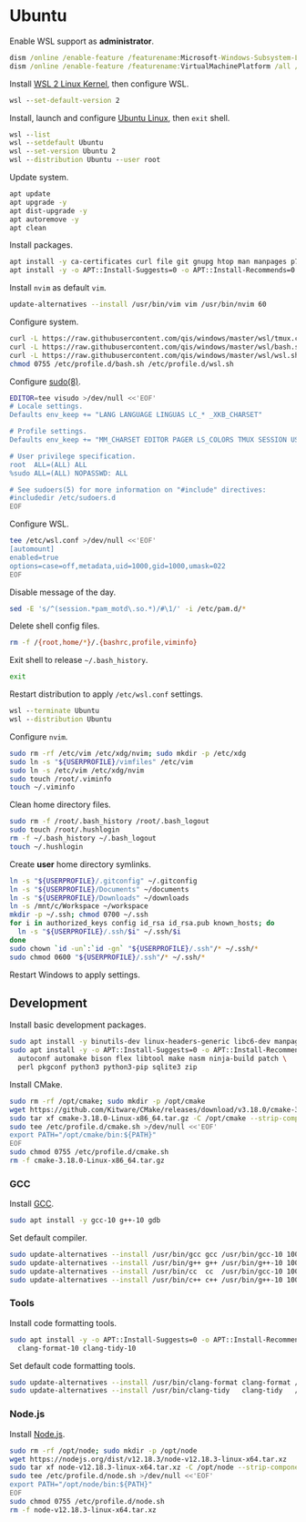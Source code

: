 # Ubuntu
Enable WSL support as **administrator**.

```cmd
dism /online /enable-feature /featurename:Microsoft-Windows-Subsystem-Linux /all /norestart
dism /online /enable-feature /featurename:VirtualMachinePlatform /all /norestart
```

Install [WSL 2 Linux Kernel](https://aka.ms/wsl2kernel), then configure WSL.

```cmd
wsl --set-default-version 2
```

Install, launch and configure [Ubuntu Linux](https://aka.ms/wslstore), then `exit` shell.

```cmd
wsl --list
wsl --setdefault Ubuntu
wsl --set-version Ubuntu 2
wsl --distribution Ubuntu --user root
```

Update system.

```sh
apt update
apt upgrade -y
apt dist-upgrade -y
apt autoremove -y
apt clean
```

Install packages.

```sh
apt install -y ca-certificates curl file git gnupg htop man manpages p7zip pv pwgen sudo tmux tree wget
apt install -y -o APT::Install-Suggests=0 -o APT::Install-Recommends=0 neovim imagemagick pngcrush
```

Install `nvim` as default `vim`.

```sh
update-alternatives --install /usr/bin/vim vim /usr/bin/nvim 60
```

Configure system.

```sh
curl -L https://raw.githubusercontent.com/qis/windows/master/wsl/tmux.conf -o /etc/tmux.conf
curl -L https://raw.githubusercontent.com/qis/windows/master/wsl/bash.sh -o /etc/profile.d/bash.sh
curl -L https://raw.githubusercontent.com/qis/windows/master/wsl/wsl.sh -o /etc/profile.d/wsl.sh
chmod 0755 /etc/profile.d/bash.sh /etc/profile.d/wsl.sh
```

Configure [sudo(8)](http://manpages.ubuntu.com/manpages/xenial/man8/sudo.8.html).

```sh
EDITOR=tee visudo >/dev/null <<'EOF'
# Locale settings.
Defaults env_keep += "LANG LANGUAGE LINGUAS LC_* _XKB_CHARSET"

# Profile settings.
Defaults env_keep += "MM_CHARSET EDITOR PAGER LS_COLORS TMUX SESSION USERPROFILE"

# User privilege specification.
root  ALL=(ALL) ALL
%sudo ALL=(ALL) NOPASSWD: ALL

# See sudoers(5) for more information on "#include" directives:
#includedir /etc/sudoers.d
EOF
```

Configure WSL.

```sh
tee /etc/wsl.conf >/dev/null <<'EOF'
[automount]
enabled=true
options=case=off,metadata,uid=1000,gid=1000,umask=022
EOF
```

Disable message of the day.

```sh
sed -E 's/^(session.*pam_motd\.so.*)/#\1/' -i /etc/pam.d/*
```

Delete shell config files.

```sh
rm -f /{root,home/*}/.{bashrc,profile,viminfo}
```

Exit shell to release `~/.bash_history`.

```sh
exit
```

Restart distribution to apply `/etc/wsl.conf` settings.

```cmd
wsl --terminate Ubuntu
wsl --distribution Ubuntu
```

Configure `nvim`.

```sh
sudo rm -rf /etc/vim /etc/xdg/nvim; sudo mkdir -p /etc/xdg
sudo ln -s "${USERPROFILE}/vimfiles" /etc/vim
sudo ln -s /etc/vim /etc/xdg/nvim
sudo touch /root/.viminfo
touch ~/.viminfo
```

Clean home directory files.

```sh
sudo rm -f /root/.bash_history /root/.bash_logout
sudo touch /root/.hushlogin
rm -f ~/.bash_history ~/.bash_logout
touch ~/.hushlogin
```

Create **user** home directory symlinks.

```sh
ln -s "${USERPROFILE}/.gitconfig" ~/.gitconfig
ln -s "${USERPROFILE}/Documents" ~/documents
ln -s "${USERPROFILE}/Downloads" ~/downloads
ln -s /mnt/c/Workspace ~/workspace
mkdir -p ~/.ssh; chmod 0700 ~/.ssh
for i in authorized_keys config id_rsa id_rsa.pub known_hosts; do
  ln -s "${USERPROFILE}/.ssh/$i" ~/.ssh/$i
done
sudo chown `id -un`:`id -gn` "${USERPROFILE}/.ssh"/* ~/.ssh/*
sudo chmod 0600 "${USERPROFILE}/.ssh"/* ~/.ssh/*
```

Restart Windows to apply settings.

## Development
Install basic development packages.

```sh
sudo apt install -y binutils-dev linux-headers-generic libc6-dev manpages-dev
sudo apt install -y -o APT::Install-Suggests=0 -o APT::Install-Recommends=0 \
  autoconf automake bison flex libtool make nasm ninja-build patch \
  perl pkgconf python3 python3-pip sqlite3 zip
```

Install CMake.

```sh
sudo rm -rf /opt/cmake; sudo mkdir -p /opt/cmake
wget https://github.com/Kitware/CMake/releases/download/v3.18.0/cmake-3.18.0-Linux-x86_64.tar.gz
sudo tar xf cmake-3.18.0-Linux-x86_64.tar.gz -C /opt/cmake --strip-components=1
sudo tee /etc/profile.d/cmake.sh >/dev/null <<'EOF'
export PATH="/opt/cmake/bin:${PATH}"
EOF
sudo chmod 0755 /etc/profile.d/cmake.sh
rm -f cmake-3.18.0-Linux-x86_64.tar.gz
```

### GCC
Install [GCC](https://gcc.gnu.org/).

```sh
sudo apt install -y gcc-10 g++-10 gdb
```

Set default compiler.

```sh
sudo update-alternatives --install /usr/bin/gcc gcc /usr/bin/gcc-10 100
sudo update-alternatives --install /usr/bin/g++ g++ /usr/bin/g++-10 100
sudo update-alternatives --install /usr/bin/cc  cc  /usr/bin/gcc-10 100
sudo update-alternatives --install /usr/bin/c++ c++ /usr/bin/g++-10 100
```

<!--
### LLVM
Install [LLVM](https://llvm.org/).

```sh
sudo apt install -y -o APT::Install-Suggests=0 -o APT::Install-Recommends=0 \
  llvm-10-{runtime,tools} {lld,lldb,clang,clang-format,clang-tidy}-10 libc++{,abi}-10-dev
```
-->

### Tools
Install code formatting tools.

```sh
sudo apt install -y -o APT::Install-Suggests=0 -o APT::Install-Recommends=0 \
  clang-format-10 clang-tidy-10
```

Set default code formatting tools.

```sh
sudo update-alternatives --install /usr/bin/clang-format clang-format /usr/bin/clang-format-10 100
sudo update-alternatives --install /usr/bin/clang-tidy   clang-tidy   /usr/bin/clang-tidy-10   100
```

### Node.js
Install [Node.js](https://nodejs.org/).

```sh
sudo rm -rf /opt/node; sudo mkdir -p /opt/node
wget https://nodejs.org/dist/v12.18.3/node-v12.18.3-linux-x64.tar.xz
sudo tar xf node-v12.18.3-linux-x64.tar.xz -C /opt/node --strip-components=1
sudo tee /etc/profile.d/node.sh >/dev/null <<'EOF'
export PATH="/opt/node/bin:${PATH}"
EOF
sudo chmod 0755 /etc/profile.d/node.sh
rm -f node-v12.18.3-linux-x64.tar.xz
```
